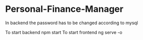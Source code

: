 # Personal-Finance-Manager

In backend the password has to be changed according to mysql

To start backend npm start
To start frontend ng serve -o